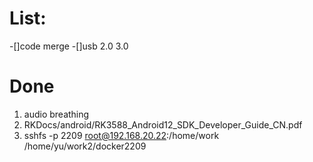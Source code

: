# List:
-[]code merge 
-[]usb 2.0 3.0 


# Done
1. audio breathing
2. RKDocs/android/RK3588_Android12_SDK_Developer_Guide_CN.pdf
3. sshfs -p 2209 root@192.168.20.22:/home/work /home/yu/work2/docker2209
